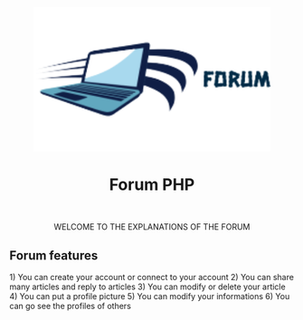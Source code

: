 <p align="center">
  <img src="assets/img/logo.png" width="420" title="hover text">
  <h1 align="center">Forum PHP</h1>
</p>
<br>
<p align="center">
    WELCOME TO THE EXPLANATIONS OF THE FORUM
</p>
<p align="left">
    <h2>Forum features</h2>
</p>
<p align="left">
    1) You can create your account or connect to your account
    2) You can share many articles and reply to articles
    3) You can modify or delete your article
    4) You can put a profile picture
    5) You can modify your informations
    6) You can go see the profiles of others 
</p>